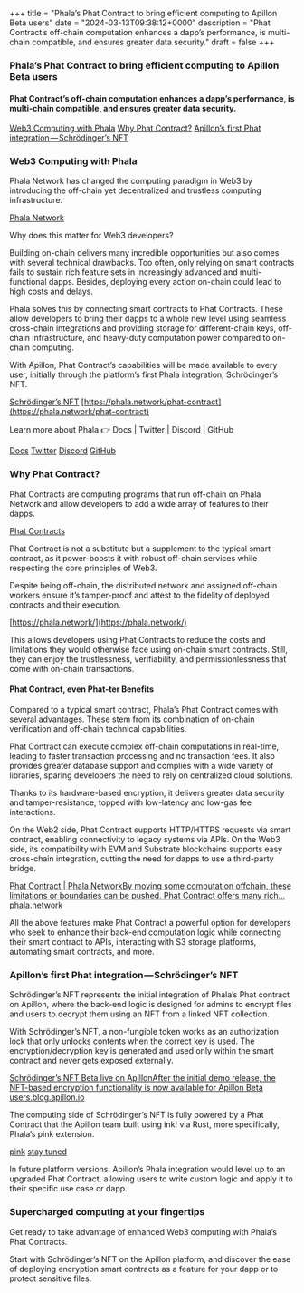 +++
title = "Phala’s Phat Contract to bring efficient computing to Apillon Beta users"
date = "2024-03-13T09:38:12+0000"
description = "Phat Contract’s off-chain computation enhances a dapp’s performance, is multi-chain compatible, and ensures greater data security."
draft = false
+++

### Phala’s Phat Contract to bring efficient computing to Apillon Beta users


#### Phat Contract’s off-chain computation enhances a dapp’s performance, is multi-chain compatible, and ensures greater data security.

[Web3 Computing with Phala](#1cc8)
[Why Phat Contract?](#d7e0)
[Apillon’s first Phat integration — Schrödinger’s NFT](#0990)

### Web3 Computing with Phala


Phala Network has changed the computing paradigm in Web3 by introducing the off-chain yet decentralized and trustless computing infrastructure.

[Phala Network](https://phala.network/)

Why does this matter for Web3 developers?


Building on-chain delivers many incredible opportunities but also comes with several technical drawbacks. Too often, only relying on smart contracts fails to sustain rich feature sets in increasingly advanced and multi-functional dapps. Besides, deploying every action on-chain could lead to high costs and delays.


Phala solves this by connecting smart contracts to Phat Contracts. These allow developers to bring their dapps to a whole new level using seamless cross-chain integrations and providing storage for different-chain keys, off-chain infrastructure, and heavy-duty computation power compared to on-chain computing.


With Apillon, Phat Contract’s capabilities will be made available to every user, initially through the platform’s first Phala integration, Schrödinger’s NFT.

[Schrödinger’s NFT](https://app.apillon.io/dashboard/service/computing)
[https://phala.network/phat-contract](https://phala.network/phat-contract)

Learn more about Phala 👉 Docs | Twitter | Discord | GitHub

[Docs](https://docs.phala.network/)
[Twitter](https://twitter.com/PhalaNetwork)
[Discord](https://discord.com/invite/phala)
[GitHub](https://github.com/Phala-Network/)

### Why Phat Contract?


Phat Contracts are computing programs that run off-chain on Phala Network and allow developers to add a wide array of features to their dapps.

[Phat Contracts](/developers/phat-contract)

Phat Contract is not a substitute but a supplement to the typical smart contract, as it power-boosts it with robust off-chain services while respecting the core principles of Web3.


Despite being off-chain, the distributed network and assigned off-chain workers ensure it’s tamper-proof and attest to the fidelity of deployed contracts and their execution.

[https://phala.network/](https://phala.network/)

This allows developers using Phat Contracts to reduce the costs and limitations they would otherwise face using on-chain smart contracts. Still, they can enjoy the trustlessness, verifiability, and permissionlessness that come with on-chain transactions.


#### Phat Contract, even Phat-ter Benefits


Compared to a typical smart contract, Phala’s Phat Contract comes with several advantages. These stem from its combination of on-chain verification and off-chain technical capabilities.


Phat Contract can execute complex off-chain computations in real-time, leading to faster transaction processing and no transaction fees. It also provides greater database support and complies with a wide variety of libraries, sparing developers the need to rely on centralized cloud solutions.


Thanks to its hardware-based encryption, it delivers greater data security and tamper-resistance, topped with low-latency and low-gas fee interactions.


On the Web2 side, Phat Contract supports HTTP/HTTPS requests via smart contract, enabling connectivity to legacy systems via APIs. On the Web3 side, its compatibility with EVM and Substrate blockchains supports easy cross-chain integration, cutting the need for dapps to use a third-party bridge.

[Phat Contract | Phala NetworkBy moving some computation offchain, these limitations or boundaries can be pushed. Phat Contract offers many rich…phala.network](https://phala.network/phat-contract)

All the above features make Phat Contract a powerful option for developers who seek to enhance their back-end computation logic while connecting their smart contract to APIs, interacting with S3 storage platforms, automating smart contracts, and more.


### Apillon’s first Phat integration — Schrödinger’s NFT


Schrödinger’s NFT represents the initial integration of Phala’s Phat contract on Apillon, where the back-end logic is designed for admins to encrypt files and users to decrypt them using an NFT from a linked NFT collection.


With Schrödinger’s NFT, a non-fungible token works as an authorization lock that only unlocks contents when the correct key is used. The encryption/decryption key is generated and used only within the smart contract and never gets exposed externally.

[Schrödinger’s NFT Beta live on ApillonAfter the initial demo release, the NFT-based encryption functionality is now available for Apillon Beta users.blog.apillon.io](https://blog.apillon.io/schr%C3%B6dingers-nft-beta-live-on-apillon-73f03d6b61cd)

The computing side of Schrödinger’s NFT is fully powered by a Phat Contract that the Apillon team built using ink! via Rust, more specifically, Phala’s pink extension.

[pink](https://docs.phala.network/developers/build-on-phat-contract/language-basics#ink)
[stay tuned](https://twitter.com/Apillon)

In future platform versions, Apillon’s Phala integration would level up to an upgraded Phat Contract, allowing users to write custom logic and apply it to their specific use case or dapp.


### Supercharged computing at your fingertips


Get ready to take advantage of enhanced Web3 computing with Phala’s Phat Contracts.


Start with Schrödinger’s NFT on the Apillon platform, and discover the ease of deploying encryption smart contracts as a feature for your dapp or to protect sensitive files.
